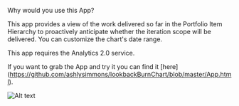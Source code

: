 Why would you use this App?

This app provides a view of the work delivered so far in the Portfolio Item Hierarchy to proactively anticipate whether the iteration scope will be delivered.  You can customize the chart's date range.

This app requires the Analytics 2.0 service.  

If you want to grab the App and try it you can find it [here] (https://github.com/ashlysimmons/lookbackBurnChart/blob/master/App.html).


![Alt text](https://github.com/ashlysimmons/lookbackBurnChart/raw/master/Screenshot.png)